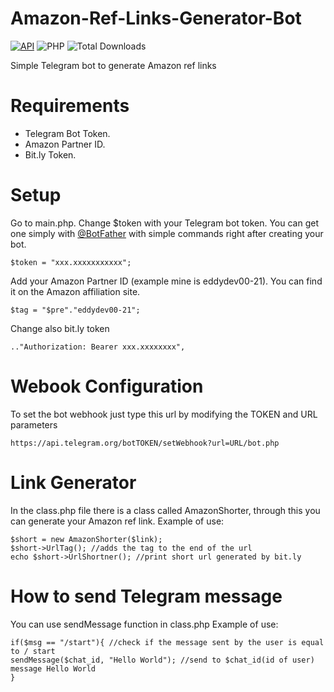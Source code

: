 # Amazon-Ref-Links-Generator-Bot

[![API](https://img.shields.io/badge/Telegram%20Bot%20API-November%2020%2C%202020-36ade1.svg)](https://core.telegram.org/bots/api)
![PHP](https://img.shields.io/badge/php-%3E%3D5.3-8892bf.svg)
![Total Downloads](https://img.shields.io/github/downloads/EddyDevProject/Amazon-Ref-Links-Generator-Bot/total)


Simple Telegram bot to generate Amazon ref links

# Requirements
- Telegram Bot Token.
- Amazon Partner ID.
- Bit.ly Token.

# Setup
Go to main.php. Change $token with your Telegram bot token.
You can get one simply with [@BotFather](https://core.telegram.org/bots#botfather) with simple commands right after creating your bot.
 ```
$token = "xxx.xxxxxxxxxxx";
```
Add your Amazon Partner ID (example mine is eddydev00-21). You can find it on the Amazon affiliation site.
```
$tag = "$pre"."eddydev00-21";
```
Change also bit.ly token
```
.."Authorization: Bearer xxx.xxxxxxxx",
```
# Webook Configuration

To set the bot webhook just type this url by modifying the TOKEN and URL parameters
```
https://api.telegram.org/botTOKEN/setWebhook?url=URL/bot.php
```
# Link Generator

In the class.php file there is a class called AmazonShorter, through this you can generate your Amazon ref link.
Example of use:
```
$short = new AmazonShorter($link);
$short->UrlTag(); //adds the tag to the end of the url
echo $short->UrlShortner(); //print short url generated by bit.ly

```
# How to send Telegram message

You can use sendMessage function in class.php
Example of use:
```
if($msg == "/start"){ //check if the message sent by the user is equal to / start
sendMessage($chat_id, "Hello World"); //send to $chat_id(id of user) message Hello World
}

```
